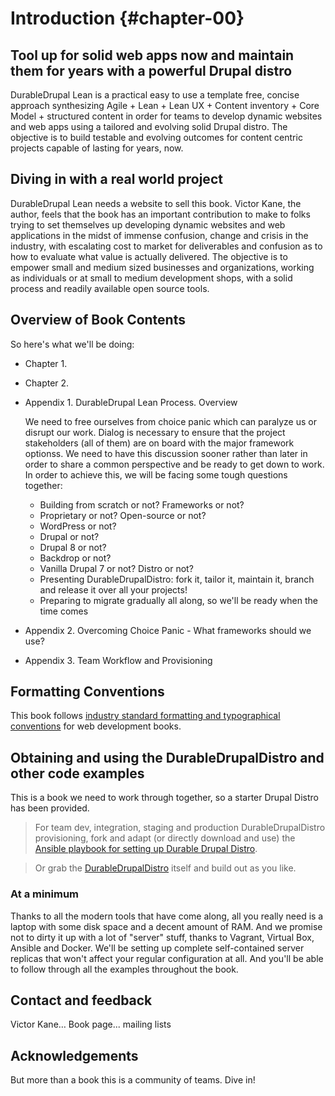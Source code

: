 # Introduction {#chapter-00}

## Tool up for solid web apps now and maintain them for years with a powerful Drupal distro

DurableDrupal Lean is a practical easy to use a template free, concise approach synthesizing Agile + Lean + Lean UX + Content inventory + Core Model + structured content in order for teams to develop dynamic websites and web apps using a tailored and evolving solid Drupal distro. The objective is to build testable and evolving outcomes for content centric projects capable of lasting for years, now. 

## Diving in with a real world project

DurableDrupal Lean needs a website to sell this book. Victor Kane, the author, feels that the book has an important contribution to make to folks trying to set themselves up developing dynamic websites and web applications in the midst of immense confusion, change and crisis in the industry, with escalating cost to market for deliverables and confusion as to how to evaluate what value is actually delivered. The objective is to empower small and medium sized businesses and organizations, working as individuals or at small to medium development shops, with a solid process and readily available open source tools.

## Overview of Book Contents

So here's what we'll be doing:

* Chapter 1. 

* Chapter 2.

* Appendix 1. DurableDrupal Lean Process. Overview
  
    We need to free ourselves from choice panic which can paralyze us or disrupt our work. Dialog is necessary to ensure that the project stakeholders (all of them) are on board with the major framework optionss. We need to have this discussion sooner rather than later in order to share a common perspective and be ready to get down to work. In order to achieve this, we will be facing some tough questions together:
    
  * Building from scratch or not? Frameworks or not?
  * Proprietary or not? Open-source or not?
  * WordPress or not?
  * Drupal or not?
  * Drupal 8 or not?
  * Backdrop or not?
  * Vanilla Drupal 7 or not? Distro or not?
  * Presenting DurableDrupalDistro: fork it, tailor it, maintain it, branch and release it over all your projects!
  * Preparing to migrate gradually all along, so we'll be ready when the time comes
 
 * Appendix 2. Overcoming Choice Panic - What frameworks should we use?
 
 * Appendix 3. Team Workflow and Provisioning

## Formatting Conventions

This book follows [industry standard formatting and typographical conventions](https://leanpub.com/help/manual) for web development books. 

## Obtaining and using the DurableDrupalDistro and other code examples

This is a book we need to work through together, so a starter Drupal Distro has been provided. 

> For team dev, integration, staging and production DurableDrupalDistro provisioning, fork and adapt (or directly download and use) the [Ansible playbook for setting up Durable Drupal Distro](https://github.com/victorkane/ansible-vagrant-durable-drupal-distro).

> Or grab the [DurableDrupalDistro](https://github.com/victorkane/durable-drupal-distro) itself and build out as you like.

### At a minimum

Thanks to all the modern tools that have come along, all you really need is a laptop with some disk space and a decent amount of RAM. And we promise not to dirty it up with a lot of "server" stuff, thanks to Vagrant, Virtual Box, Ansible and Docker. We'll be setting up complete self-contained server replicas that won't affect your regular configuration at all. And you'll be able to follow through all the examples throughout the book.

## Contact and feedback
Victor Kane…
Book page...
mailing lists

## Acknowledgements

But more than a book this is a community of teams. Dive in!
